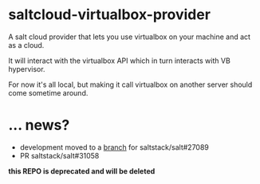# saltcloud-virtualbox-provider

A salt cloud provider that lets you use virtualbox on your machine and act as a cloud.

It will interact with the virtualbox API which in turn interacts with VB hypervisor.

For now it's all local, but making it call virtualbox on another server should come sometime around.

# ... news?

 - development moved to a [branch](https://github.com/LoveIsGrief/salt/tree/salt-27089) for saltstack/salt#27089
 - PR saltstack/salt#31058

**this REPO is deprecated and will be deleted**
